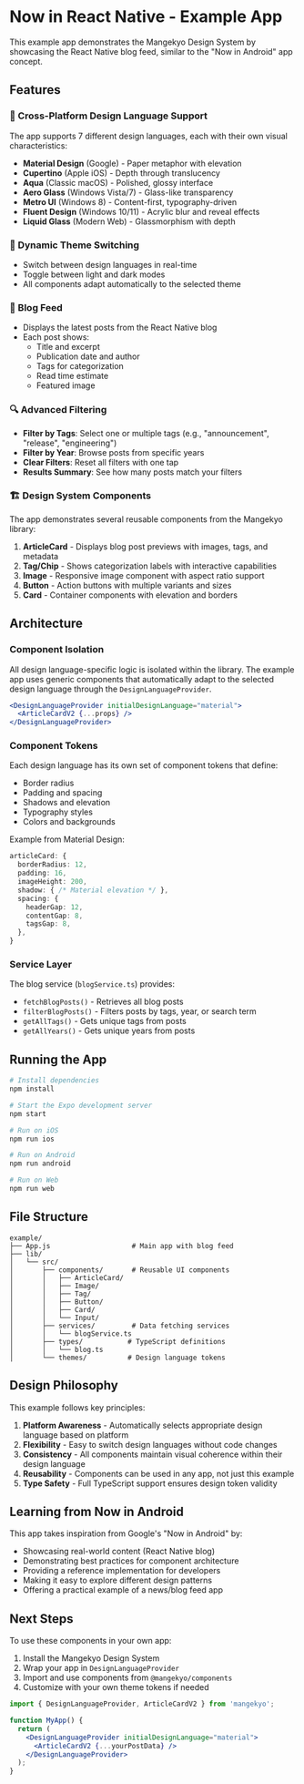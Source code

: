 # Now in React Native - Example App

This example app demonstrates the Mangekyo Design System by showcasing the React Native blog feed, similar to the "Now in Android" app concept.

## Features

### 📱 Cross-Platform Design Language Support

The app supports 7 different design languages, each with their own visual characteristics:

- **Material Design** (Google) - Paper metaphor with elevation
- **Cupertino** (Apple iOS) - Depth through translucency
- **Aqua** (Classic macOS) - Polished, glossy interface
- **Aero Glass** (Windows Vista/7) - Glass-like transparency
- **Metro UI** (Windows 8) - Content-first, typography-driven
- **Fluent Design** (Windows 10/11) - Acrylic blur and reveal effects
- **Liquid Glass** (Modern Web) - Glassmorphism with depth

### 🎨 Dynamic Theme Switching

- Switch between design languages in real-time
- Toggle between light and dark modes
- All components adapt automatically to the selected theme

### 📰 Blog Feed

- Displays the latest posts from the React Native blog
- Each post shows:
  - Title and excerpt
  - Publication date and author
  - Tags for categorization
  - Read time estimate
  - Featured image
  
### 🔍 Advanced Filtering

- **Filter by Tags**: Select one or multiple tags (e.g., "announcement", "release", "engineering")
- **Filter by Year**: Browse posts from specific years
- **Clear Filters**: Reset all filters with one tap
- **Results Summary**: See how many posts match your filters

### 🏗️ Design System Components

The app demonstrates several reusable components from the Mangekyo library:

1. **ArticleCard** - Displays blog post previews with images, tags, and metadata
2. **Tag/Chip** - Shows categorization labels with interactive capabilities
3. **Image** - Responsive image component with aspect ratio support
4. **Button** - Action buttons with multiple variants and sizes
5. **Card** - Container components with elevation and borders

## Architecture

### Component Isolation

All design language-specific logic is isolated within the library. The example app uses generic components that automatically adapt to the selected design language through the `DesignLanguageProvider`.

```jsx
<DesignLanguageProvider initialDesignLanguage="material">
  <ArticleCardV2 {...props} />
</DesignLanguageProvider>
```

### Component Tokens

Each design language has its own set of component tokens that define:

- Border radius
- Padding and spacing
- Shadows and elevation
- Typography styles
- Colors and backgrounds

Example from Material Design:
```typescript
articleCard: {
  borderRadius: 12,
  padding: 16,
  imageHeight: 200,
  shadow: { /* Material elevation */ },
  spacing: {
    headerGap: 12,
    contentGap: 8,
    tagsGap: 8,
  },
}
```

### Service Layer

The blog service (`blogService.ts`) provides:

- `fetchBlogPosts()` - Retrieves all blog posts
- `filterBlogPosts()` - Filters posts by tags, year, or search term
- `getAllTags()` - Gets unique tags from posts
- `getAllYears()` - Gets unique years from posts

## Running the App

```bash
# Install dependencies
npm install

# Start the Expo development server
npm start

# Run on iOS
npm run ios

# Run on Android
npm run android

# Run on Web
npm run web
```

## File Structure

```
example/
├── App.js                    # Main app with blog feed
├── lib/
│   └── src/
│       ├── components/       # Reusable UI components
│       │   ├── ArticleCard/
│       │   ├── Image/
│       │   ├── Tag/
│       │   ├── Button/
│       │   ├── Card/
│       │   └── Input/
│       ├── services/         # Data fetching services
│       │   └── blogService.ts
│       ├── types/           # TypeScript definitions
│       │   └── blog.ts
│       └── themes/          # Design language tokens
```

## Design Philosophy

This example follows key principles:

1. **Platform Awareness** - Automatically selects appropriate design language based on platform
2. **Flexibility** - Easy to switch design languages without code changes
3. **Consistency** - All components maintain visual coherence within their design language
4. **Reusability** - Components can be used in any app, not just this example
5. **Type Safety** - Full TypeScript support ensures design token validity

## Learning from Now in Android

This app takes inspiration from Google's "Now in Android" by:

- Showcasing real-world content (React Native blog)
- Demonstrating best practices for component architecture
- Providing a reference implementation for developers
- Making it easy to explore different design patterns
- Offering a practical example of a news/blog feed app

## Next Steps

To use these components in your own app:

1. Install the Mangekyo Design System
2. Wrap your app in `DesignLanguageProvider`
3. Import and use components from `@mangekyo/components`
4. Customize with your own theme tokens if needed

```jsx
import { DesignLanguageProvider, ArticleCardV2 } from 'mangekyo';

function MyApp() {
  return (
    <DesignLanguageProvider initialDesignLanguage="material">
      <ArticleCardV2 {...yourPostData} />
    </DesignLanguageProvider>
  );
}
```
